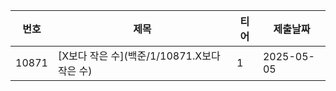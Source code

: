 | 번호 | 제목 | 티어 | 제출날짜 |
|------|------|------|----------|
| 10871 | [X보다 작은 수](백준/1/10871.X보다 작은 수) | 1 | 2025-05-05 |

